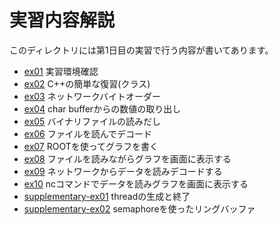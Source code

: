 実習内容解説
============

このディレクトリには第1日目の実習で行う内容が書いてあります。

- [ex01](ex01/) 実習環境確認
- [ex02](ex02/) C++の簡単な復習(クラス)
- [ex03](ex03/) ネットワークバイトオーダー
- [ex04](ex04/) char bufferからの数値の取り出し
- [ex05](ex05/) バイナリファイルの読みだし
- [ex06](ex06/) ファイルを読んでデコード
- [ex07](ex07/) ROOTを使ってグラフを書く
- [ex08](ex08/) ファイルを読みながらグラフを画面に表示する
- [ex09](ex09/) ネットワークからデータを読みデコードする
- [ex10](ex10/) ncコマンドでデータを読みグラフを画面に表示する
- [supplementary-ex01](supplementary-ex01/) threadの生成と終了
- [supplementary-ex02](supplementary-ex02/) semaphoreを使ったリングバッファ
